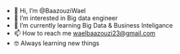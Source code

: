 - 👋 Hi, I’m @BaazouziWael
- 👀 I’m interested in Big data engineer 
- 🌱 I’m currently learning Big Data & Business Inteligance
- 📫 How to reach me waelbaazouzi23@gmail.com
- 🤓 Always learning new things

<!---
BaazouziWael/BaazouziWael is a ✨ special ✨ repository because its `README.md` (this file) appears on your GitHub profile.
You can click the Preview link to take a look at your changes.
--->
